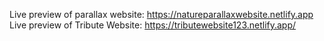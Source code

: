 Live preview of parallax website: https://natureparallaxwebsite.netlify.app
Live preview of Tribute Website: https://tributewebsite123.netlify.app/
